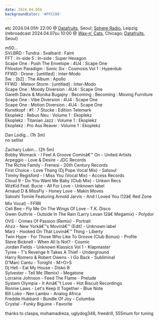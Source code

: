 ```yaml
---
date: 2024.04.05b
backgroundColor: '#FFCC00'
---
```


etc 2024.04.05fr 22:00 @ [Datafruits](http://www.datafruits.fm/), Seoul; [Sphere Radio](http://www.sphere-radio.net/), Leipzig  
(rebroadcast 2024.04.07su 10:00 @ [Wax-n' Cats](http://www.twitch.tv/waxncats), Chicago; [Datafruits](http://www.datafruits.fm/), Seoul)  

m50...  
SVLBRD : Tundra : Svalbard : Faint  
FFT : In-side 5 : In-side : Super Hexagon  
Scape One : Push The Envelope : 4U4 : Scape One  
Fhloston Paradigm : Sonic Six : Cosmosis Vol 1 : Hyperdub  
FFWD : Drone : \[untitled\] : Inter-Modo  
Sw. : \[b2\] : The Album : Apollo  
FFWD : Meteor Storm : \[untitled\] : Inter-Modo  
Scape One : Moody Diversion : 4U4 : Scape One  
Gareth Davis & Monika Bugajny : Becoming : Becoming : Moving Furniture  
Scape One : Vibe Diversion : 4U4 : Scape One  
Scape One : Motion Diversion : 4U4 : Scape One  
Kunstkopf : #1 : 7 Stucke : Edition Telemark  
Ekoplekz : Rebus Neu : Volume 1 : Ekoplekz  
Ekoplekz : Titanian Jazz : Volume 1 : Ekoplekz  
Ekoplekz : Pro Ass Reaver : Volume 1 : Ekoplekz  

Dan Lodig... (1h 3m)  
no setlist  

Zachary Lubin... (2h 5m)  
Bobby Womack - I Feel A Groove Cominâ€™ On - United Artists  
Arpeggio - Love & Desire - JDC Records  
The Richie Family - Frenesi - 20th Century Records  
First Choice - Love Thang (Dj Pope Vocal Mix) - Salsoul  
Timmy Regisford - I Miss You (Vocal Mix) - Access Records  
Cloud 9 - Do You Want Me Baby (Club Mix) - Unkwn Recs  
WizKid Feat. Bucie - All For Love - Unknown label  
Arnaud D & MissFly - Honey Love - Makin Moves  
Satoshi Tomiie Featuring Arnold Jarvis - And I Loved You (12â€ Red Zone  
Mix Vocal) - FFRR  
Celi Bee - Fly Me On The Wings Of Love - T.K. Disco  
Gwen Guthrie - Outside In The Rain (Larry Levan 12â€ Megamix) - Polydor  
OVS - Crimes Of Passion (Remix) - Portrait  
Ahzz - New Yorkâ€™s Movinâ€™ (Edit) - Unknown label  
Marz - Hooked On That Lovinâ€™ Thing - Liberty  
Twin Hype - For Those Who Like To Groove (Club Bonus) - Profile  
Steve Bicknell - When All Is Not? - Cosmic  
Jordan Fields - Unknown Klassics Vol 1 - Klapmaster  
Tyree - T's Revenge It Takes A Thief - Underground  
Harry Romero & Robert Owens - I Go Back - Subliminal  
D'Marc Cantu - Tonight - M>O>S  
Dj Hell - Eat My House - Disko B  
Sylvester - Tell Me (Remix) - Megatone  
Lorraine Johnson - Feed The Flame - Prelude  
System Olympia - It Ainâ€™t Love - Hot Biscuit Recordings  
Ronnie Laws - Let's Keep It Together - Blue Note  
Bill Loko - Nen Lambo - Analog Africa  
Freddie Hubbard - Bundle Of Joy - Columbia  
Crystal - Funky Biguine - Favorite  

thanks to claspa, mohamadreza, uglydog348, freedrill, 555mum for tuning